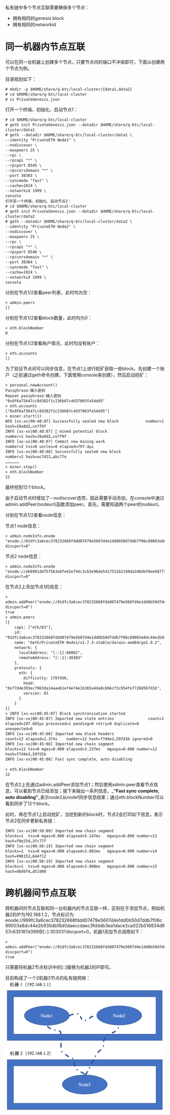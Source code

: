 私有链中多个节点互联需要确保多个节点：

* 拥有相同的genesis block
* 拥有相同的networkid

# 同一机器内节点互联

可以在同一台机器上创建多个节点，只要节点间的端口不冲突即可，下面以创建两个节点为例。

目录规划如下：

```
# mkdir -p $HOME/share/q-btc/local-cluster/{data1,data2}
# cd $HOME/share/q-btc/local-cluster
# vi PrivateGenesis.json
```

打开一个终端，初始化、启动节点1：

```
# cd $HOME/share/q-btc/local-cluster
# geth init PrivateGenesis.json --datadir $HOME/share/q-btc/local-cluster/data1
# geth --datadir $HOME/share/q-btc/local-cluster/data1 \
--identity "PrivateETH Node1" \
--nodiscover \
--maxpeers 25 \
--rpc \
--rpcapi "*" \
--rpcport 8545 \
--rpccorsdomain "*" \
--port 30303 \
--syncmode "fast" \
--cache=1024 \
--networkid 1999 \
console
打开另一个终端，初始化、启动节点2：
# cd $HOME/share/q-btc/local-cluster
# geth init PrivateGenesis.json --datadir $HOME/share/q-btc/local-cluster/data2
# geth --datadir $HOME/share/q-btc/local-cluster/data2 \
--identity "PrivateETH Node2" \
--nodiscover \
--maxpeers 25 \
--rpc \
--rpcapi "*" \
--rpcport 8546 \
--rpccorsdomain "*" \
--port 30304 \
--syncmode "fast" \
--cache=1024 \
--networkid 1999 \
console
```

分别在节点1/2查看peer列表，此时均为空：

```
> admin.peers
[]
```

分别在节点1/2查看block数量，此时均为0：

```
> eth.blockNumber
0
```

分别在节点1/2查看账户情况，此时均没有账户：

```
> eth.accounts
[]
```

为了验证节点间可以同步信息，在节点1上进行挖矿获取一些block。先创建一个账户（之前通过geth命令创建，下面使用console来创建），然后启动挖矿：

```
> personal.newAccount()
Passphrase:输入密码
Repeat passphrase:输入密码
"0x9f6a75647cc8d382f1c236b87c4d37003fa54dd5"
> eth.accounts
["0x9f6a75647cc8d382f1c236b87c4d37003fa54dd5"]
> miner.start(1)
NFO [xx-xx|00:40:07] Successfully sealed new block            number=1 hash=28a8d2…ce7f9f
INFO [xx-xx|00:40:07] 🔨 mined potential block                  number=1 hash=28a8d2…ce7f9f
INFO [xx-xx|00:40:07] Commit new mining work                   number=2 txs=0 uncles=0 elapsed=797.4µs
INFO [xx-xx|00:40:08] Successfully sealed new block            number=2 hash=ac7d21…abc77e
………………
> miner.stop()
> eth.blockNumber
12
```

最终挖到12个block。

由于启动节点时增加了--nodiscover选项，因此需要手动添加，在console中通过admin.addPeer\(nodeurl\)函数添加peer。首先，需要知道两个peer的nodeurl。

分别在节点1/2查看node信息：

节点1 node信息：

```
> admin.nodeInfo.enode
"enode://01dfc3a6cec378232668fddd07479e5607d4e1dd0b50d7ddb7f06c89003e8dc44e2b930db18d0daeccdaec3fdddb3ea1dace2ca022b516834d957c635187d399@[::]:30303?discport=0"
```

节点2 node信息：

```
> admin.nodeInfo.enode
"enode://eb6901ddf5f563e8fe42e744c3c63e96de5417531b2194da3d0dbf8ee68773d024261330ed6aeeebe3ee1eea60be4947676f421f03f64bf875ee5e968ab45449@[::]:30304?discport=0"
```

在节点2上添加节点1的信息：

```
> admin.addPeer("enode://01dfc3a6cec378232668fddd07479e5607d4e1dd0b50d7ddb7f06c89003e8dc44e2b930db18d0daeccdaec3fdddb3ea1dace2ca022b516834d957c635187d399@[::]:30303?discport=0")
true
> admin.peers
[{
    caps: ["eth/63"],
    id: "01dfc3a6cec378232668fddd07479e5607d4e1dd0b50d7ddb7f06c89003e8dc44e2b930db18d0daeccdaec3fdddb3ea1dace2ca022b516834d957c635187d399",
    name: "Geth/PrivateETH Node1/v1.7.3-stable/darwin-amd64/go1.9.2",
    network: {
      localAddress: "[::1]:60802",
      remoteAddress: "[::1]:30303"
    },
    protocols: {
      eth: {
        difficulty: 1707456,
        head: "0xf7d4e393ec7963da14aaeb1ef4e74e1b365a4da8c666cf3c954fef7268597d1b",
        version: 63
      }
    }
}]
> INFO [xx-xx|00:45:07] Block synchronisation started
INFO [xx-xx|00:45:07] Imported new state entries               count=1 elapsed=297.665µs processed=1 pending=0 retry=0 duplicate=0 unexpected=0
INFO [xx-xx|00:45:08] Imported new block headers               count=12 elapsed=1.374s    number=12 hash=f7d4e3…597d1b ignored=0
INFO [xx-xx|00:45:08] Imported new chain segment               blocks=12 txs=0 mgas=0.000 elapsed=3.237ms   mgasps=0.000 number=12 hash=f7d4e3…597d1b
INFO [xx-xx|00:45:08] Fast sync complete, auto disabling

> eth.blockNumber
12
```

在节点2上先通过admin.addPeer添加节点1；然后使用admin.peer查看节点信息，可以看到节点已经添加；接下来输出一系列信息，_**“Fast sync complete, auto disabling”**_表示node2从node1同步信息结束；通过eth.blockNumber可以看到同步了12个block。

此时，再在节点1上启动挖矿，当挖到新的block时，节点2会打印如下信息，表示节点2在同步更新私有链：

```
INFO [xx-xx|00:50:09] Imported new chain segment               blocks=1  txs=0 mgas=0.000 elapsed=5.147ms   mgasps=0.000 number=13 hash=f0e25d…3fc77f
INFO [xx-xx|00:50:19] Imported new chain segment               blocks=1  txs=0 mgas=0.000 elapsed=3.802ms   mgasps=0.000 number=14 hash=998152…644f12
INFO [xx-xx|00:50:19] Imported new chain segment               blocks=1  txs=0 mgas=0.000 elapsed=3.908ms   mgasps=0.000 number=15 hash=d6d0f4…d51980
```

# 跨机器间节点互联

跨机器间的节点互联和同一台机器内的节点互联一样，区别在于添加节点，例如机器2的IP为192.168.1.2，节点标识为enode://999fc3a6cec378232668fddd07479e5607d4e1dd0b50d7ddb7f06c89003e8dc44e2b930db18d0daeccdaec3fdddb3ea1dace2ca022b516834d957c635187d399@\[::\]:30303?discport=0，机器1添加节点调用如下：

```
> admin.addPeer("enode://01dfc3a6cec378232668fddd07479e5607d4e1dd0b50d7ddb7f06c89003e8dc44e2b930db18d0daeccdaec3fdddb3ea1dace2ca022b516834d957c635187d399@192.168.1.2:30303?discport=0")
true
```

只需要将机器2节点标识中的\[::\]替换为机器2的IP即可。

目前构成了一个2机器3节点的私有链网络：![](/assets/3.1.20.png)

